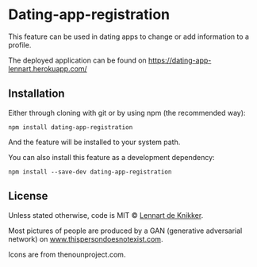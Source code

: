 # Dating-app-registration
This feature can be used in dating apps to change or add information to a profile.

The deployed application can be found on https://dating-app-lennart.herokuapp.com/

## Installation
Either through cloning with git or by using npm (the recommended way):

`npm install dating-app-registration`

And the feature will be installed to your system path.

You can also install this feature as a development dependency:

`npm install --save-dev dating-app-registration`

## License
Unless stated otherwise, code is MIT © [Lennart de Knikker](http://www.lenn4rt.com).

Most pictures of people are produced by a GAN (generative adversarial network) on www.thispersondoesnotexist.com.

Icons are from thenounproject.com.